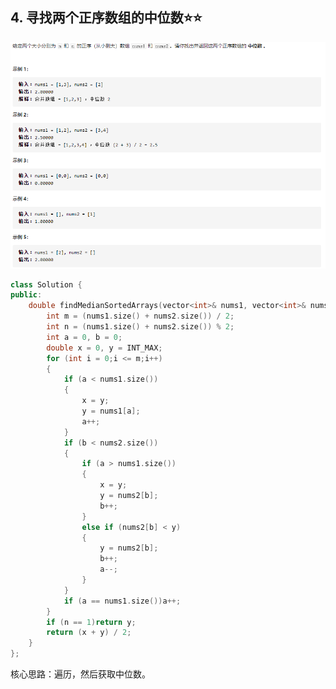 ## 4. 寻找两个正序数组的中位数:star::star:

![image-20210320152325927](二分法.assets/image-20210320152325927.png)

```c++
class Solution {
public:
    double findMedianSortedArrays(vector<int>& nums1, vector<int>& nums2) {
        int m = (nums1.size() + nums2.size()) / 2;
		int n = (nums1.size() + nums2.size()) % 2;
		int a = 0, b = 0;
		double x = 0, y = INT_MAX;
		for (int i = 0;i <= m;i++)
		{
			if (a < nums1.size())
			{
				x = y;
				y = nums1[a];
				a++;
			}
			if (b < nums2.size())
			{
				if (a > nums1.size())
				{
					x = y;
					y = nums2[b];
					b++;
				}
				else if (nums2[b] < y)
				{
					y = nums2[b];
					b++;
					a--;
				}
			}
            if (a == nums1.size())a++;
		}
		if (n == 1)return y;
		return (x + y) / 2;
    }
};
```

核心思路：遍历，然后获取中位数。